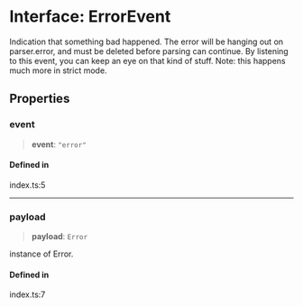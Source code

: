 # Interface: ErrorEvent

Indication that something bad happened. The error will be hanging out on parser.error, and must be deleted before parsing can continue. By listening to this event, you can keep an eye on that kind of stuff. Note: this happens much more in strict mode.

## Properties

### event

> **event**: `"error"`

#### Defined in

index.ts:5

***

### payload

> **payload**: `Error`

instance of Error.

#### Defined in

index.ts:7
